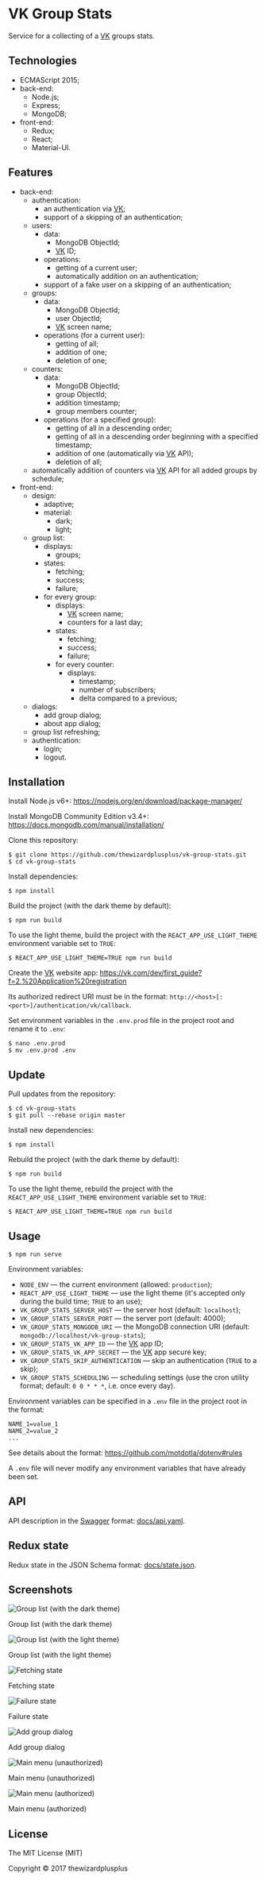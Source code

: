 # VK Group Stats

Service for a collecting of a [VK](http://vk.com/) groups stats.

## Technologies

* ECMAScript 2015;
* back-end:
    * Node.js;
    * Express;
    * MongoDB;
* front-end:
    * Redux;
    * React;
    * Material-UI.

## Features

* back-end:
    * authentication:
        * an authentication via [VK](http://vk.com/);
        * support of a skipping of an authentication;
    * users:
        * data:
            * MongoDB ObjectId;
            * [VK](http://vk.com/) ID;
        * operations:
            * getting of a current user;
            * automatically addition on an authentication;
        * support of a fake user on a skipping of an authentication;
    * groups:
        * data:
            * MongoDB ObjectId;
            * user ObjectId;
            * [VK](http://vk.com/) screen name;
        * operations (for a current user):
            * getting of all;
            * addition of one;
            * deletion of one;
    * counters:
        * data:
            * MongoDB ObjectId;
            * group ObjectId;
            * addition timestamp;
            * group members counter;
        * operations (for a specified group):
            * getting of all in a descending order;
            * getting of all in a descending order beginning with a specified timestamp;
            * addition of one (automatically via [VK](http://vk.com/) API);
            * deletion of all;
    * automatically addition of counters via [VK](http://vk.com/) API for all added groups by schedule;
* front-end:
    * design:
        * adaptive;
        * material:
            * dark;
            * light;
    * group list:
        * displays:
            * groups;
        * states:
            * fetching;
            * success;
            * failure;
        * for every group:
            * displays:
                * [VK](http://vk.com/) screen name;
                * counters for a last day;
            * states:
                * fetching;
                * success;
                * failure;
            * for every counter:
                * displays:
                    * timestamp;
                    * number of subscribers;
                    * delta compared to a previous;
    * dialogs:
        * add group dialog;
        * about app dialog;
    * group list refreshing;
    * authentication:
        * login;
        * logout.

## Installation

Install Node.js v6+: https://nodejs.org/en/download/package-manager/

Install MongoDB Community Edition v3.4+: https://docs.mongodb.com/manual/installation/

Clone this repository:

```
$ git clone https://github.com/thewizardplusplus/vk-group-stats.git
$ cd vk-group-stats
```

Install dependencies:

```
$ npm install
```

Build the project (with the dark theme by default):

```
$ npm run build
```

To use the light theme, build the project with the `REACT_APP_USE_LIGHT_THEME` environment variable set to `TRUE`:

```
$ REACT_APP_USE_LIGHT_THEME=TRUE npm run build
```

Create the [VK](http://vk.com/) website app: https://vk.com/dev/first_guide?f=2.%20Application%20registration

Its authorized redirect URI must be in the format: `http://<host>[:<port>]/authentication/vk/callback`.

Set environment variables in the `.env.prod` file in the project root and rename it to `.env`:

```
$ nano .env.prod
$ mv .env.prod .env
```

## Update

Pull updates from the repository:

```
$ cd vk-group-stats
$ git pull --rebase origin master
```

Install new dependencies:

```
$ npm install
```

Rebuild the project (with the dark theme by default):

```
$ npm run build
```

To use the light theme, rebuild the project with the `REACT_APP_USE_LIGHT_THEME` environment variable set to `TRUE`:

```
$ REACT_APP_USE_LIGHT_THEME=TRUE npm run build
```

## Usage

```
$ npm run serve
```

Environment variables:

* `NODE_ENV` &mdash; the current environment (allowed: `production`);
* `REACT_APP_USE_LIGHT_THEME` &mdash; use the light theme (it's accepted only during the build time; `TRUE` to an use);
* `VK_GROUP_STATS_SERVER_HOST` &mdash; the server host (default: `localhost`);
* `VK_GROUP_STATS_SERVER_PORT` &mdash; the server port (default: 4000);
* `VK_GROUP_STATS_MONGODB_URI` &mdash; the MongoDB connection URI (default: `mongodb://localhost/vk-group-stats`);
* `VK_GROUP_STATS_VK_APP_ID` &mdash; the [VK](http://vk.com/) app ID;
* `VK_GROUP_STATS_VK_APP_SECRET` &mdash; the [VK](http://vk.com/) app secure key;
* `VK_GROUP_STATS_SKIP_AUTHENTICATION` &mdash; skip an authentication (`TRUE` to a skip);
* `VK_GROUP_STATS_SCHEDULING` &mdash; scheduling settings (use the cron utility format; default: `0 0 * * *`, i.e. once every day).

Environment variables can be specified in a `.env` file in the project root in the format:

```
NAME_1=value_1
NAME_2=value_2
...
```

See details about the format: https://github.com/motdotla/dotenv#rules

A `.env` file will never modify any environment variables that have already been set.

## API

API description in the [Swagger](http://swagger.io/) format: [docs/api.yaml](docs/api.yaml).

## Redux state

Redux state in the JSON Schema format: [docs/state.json](docs/state.json).

## Screenshots

![Group list (with the dark theme)](screenshots/screenshot_07.00.png)

Group list (with the dark theme)

![Group list (with the light theme)](screenshots/screenshot_07.01.png)

Group list (with the light theme)

![Fetching state](screenshots/screenshot_08.png)

Fetching state

![Failure state](screenshots/screenshot_09.png)

Failure state

![Add group dialog](screenshots/screenshot_10.png)

Add group dialog

![Main menu (unauthorized)](screenshots/screenshot_11.png)

Main menu (unauthorized)

![Main menu (authorized)](screenshots/screenshot_12.png)

Main menu (authorized)

## License

The MIT License (MIT)

Copyright &copy; 2017 thewizardplusplus
